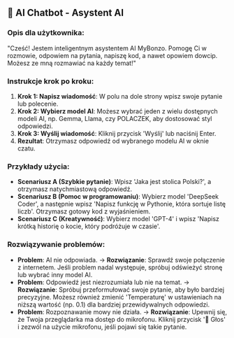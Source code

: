## 🤖 AI Chatbot - Asystent AI

### Opis dla użytkownika:

"Cześć! Jestem inteligentnym asystentem AI MyBonzo. Pomogę Ci w rozmowie, odpowiem na pytania, napiszę kod, a nawet opowiem dowcip. Możesz ze mną rozmawiać na każdy temat!"

### Instrukcje krok po kroku:

1.  **Krok 1: Napisz wiadomość**: W polu na dole strony wpisz swoje pytanie lub polecenie.
2.  **Krok 2: Wybierz model AI**: Możesz wybrać jeden z wielu dostępnych modeli AI, np. Gemma, Llama, czy POLACZEK, aby dostosować styl odpowiedzi.
3.  **Krok 3: Wyślij wiadomość**: Kliknij przycisk 'Wyślij' lub naciśnij Enter.
4.  **Rezultat**: Otrzymasz odpowiedź od wybranego modelu AI w oknie czatu.

### Przykłady użycia:

-   **Scenariusz A (Szybkie pytanie)**: Wpisz 'Jaka jest stolica Polski?', a otrzymasz natychmiastową odpowiedź.
-   **Scenariusz B (Pomoc w programowaniu)**: Wybierz model 'DeepSeek Coder', a następnie wpisz 'Napisz funkcję w Pythonie, która sortuje listę liczb'. Otrzymasz gotowy kod z wyjaśnieniem.
-   **Scenariusz C (Kreatywność)**: Wybierz model 'GPT-4' i wpisz 'Napisz krótką historię o kocie, który podróżuje w czasie'.

### Rozwiązywanie problemów:

-   **Problem**: AI nie odpowiada. → **Rozwiązanie**: Sprawdź swoje połączenie z internetem. Jeśli problem nadal występuje, spróbuj odświeżyć stronę lub wybrać inny model AI.
-   **Problem**: Odpowiedź jest niezrozumiała lub nie na temat. → **Rozwiązanie**: Spróbuj przeformułować swoje pytanie, aby było bardziej precyzyjne. Możesz również zmienić 'Temperaturę' w ustawieniach na niższą wartość (np. 0.1) dla bardziej przewidywalnych odpowiedzi.
-   **Problem**: Rozpoznawanie mowy nie działa. → **Rozwiązanie**: Upewnij się, że Twoja przeglądarka ma dostęp do mikrofonu. Kliknij przycisk '🎤 Głos' i zezwól na użycie mikrofonu, jeśli pojawi się takie pytanie.